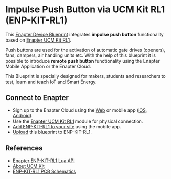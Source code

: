 # Impulse Push Button via UCM Kit RL1 (ENP-KIT-RL1)

This [Enapter Device Blueprint](https://go.enapter.com/marketplace-readme) integrates **impulse push button** functionality based on [Enapter UCM Kit RL1](https://go.enapter.com/ucm-kit-rl1).

Push buttons are used for the activation of automatic gate drives (openers), fans, dampers, air handling units etc. With the help of this blueprint it is possible to introduce **remote push button** functionality using the Enapter Mobile Application or the Enapter Cloud.

This Blueprint is specially designed for makers, students and researchers to test, learn and teach IoT and Smart Energy.

## Connect to Enapter

- Sign up to the Enapter Cloud using the [Web](https://cloud.enapter.com/) or mobile app ([iOS](https://apps.apple.com/app/id1388329910), [Android](https://play.google.com/store/apps/details?id=com.enapter&hl=en)).
- Use the [Enapter UCM Kit RL1](https://go.enapter.com/ucm-kit-rl1) module for physical connection.
- [Add ENP-KIT-RL1 to your site](https://go.enapter.com/handbook-mobile-app) using the mobile app.
- [Upload](https://go.enapter.com/developers-upload-blueprint) this blueprint to ENP-KIT-RL1.


## References

- [Enapter ENP-KIT-RL1 Lua API](https://go.enapter.com/ucm-kit-rl1)
- [About UCM Kit](https://go.enapter.com/ucmkit-enpkit)
- [ENP-KIT-RL1 PCB Schematics](https://github.com/Enapter/ucm-kit-open-hardware/tree/master/enp-kit-rl1)